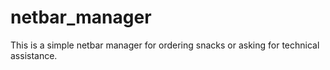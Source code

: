 netbar_manager
==============

This is a simple netbar manager for ordering snacks or asking for technical assistance.
